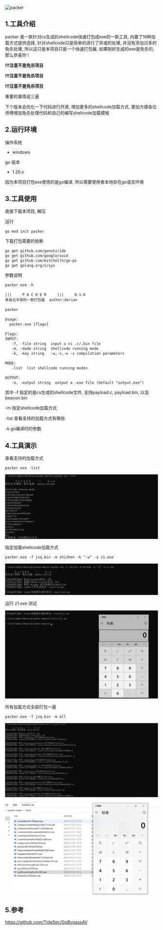![packer](https://socialify.git.ci/1derian/packer/image?description=1&font=Inter&forks=1&issues=1&language=1&name=1&owner=1&pattern=Plus&pulls=1&stargazers=1&theme=Light)

## 1.工具介绍

packer 是一款针对cs生成的shellcode快速打包成exe的一款工具, 内置了16种加载方式提供选择, 针对shellcode只是简单的进行了异或的处理, 并没有添加过多的免杀处理, 所以这只是本项目只是一个快速打包器, 如果刚好生成的exe是免杀的, 那么恭喜你 !

**!!!注意不是免杀项目**

**!!!注意不是免杀项目**

**!!!注意不是免杀项目**

重要的事情说三遍

下个版本会优化一下代码进行开源, 增加更多的shellcode加载方式, 更加方便各位师傅增加免杀处理代码和自己的编写shellcode加载模板

## 2.运行环境

操作系统

- windows

go 版本

- 1.20.x

因为本项目打包exe使用的是go编译, 所以需要使用者本地存在go语言环境

## 3.工具使用

直接下载本项目, 解压

运行

```
go mod init packer
```

下载打包需要的依赖

```
go get github.com/gonutz/ide
go get github.com/google/uuid
go get github.com/mitchellh/go-ps
go get golang.org/x/sys
```

参数说明

```
packer.exe -h

|||     P A C K E R     |||     0.1.0
来自北半球的一款打包器  author:derian

packer

Usage:
  packer.exe [flags]

Flags:
INPUT:
   -f, -file string  input a cs .c/.bin file
   -m, -mode string  shellcode running mode
   -k, -key string   -w,-s,-w -s compilation parameters

MODE:
   -list  list shellcode running modes

OUTPUT:
   -o, -output string  output a .exe file (default "output.exe")
```

其中 -f 指定的是cs生成的shellcode文件, 支持payload.c, payload.bin, 以及beacon.bin

-m 指定shellcode加载方式

-list 查看支持的加载方式有哪些

-k go编译时的参数

## 4.工具演示

查看支持的加载方式

```
packer.exe -list
```

![image-20231127154710654](assets/image-20231127154710654-17010712373153.png)

指定加载shellcode加载方式

```
packer.exe -f jsq.bin -m zhizhen -k "-w" -o z1.exe
```

![image-20231127152101056](assets/image-20231127152101056-17010703115441.png)

运行 z1.exe 测试

![image-20231127152150924](assets/image-20231127152150924.png)

所有加载方式全部打包一遍

```
packer.exe -f jsq.bin -m all
```

![image-20231127152011621](assets/image-20231127152011621.png)

![image-20231127152441085](assets/image-20231127152441085.png)

## 5.参考

https://github.com/TideSec/GoBypassAV